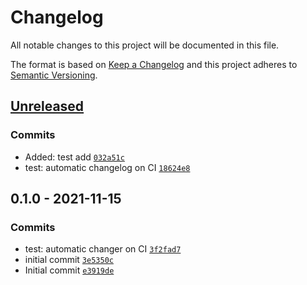 # Changelog

All notable changes to this project will be documented in this file.

The format is based on [Keep a Changelog](https://keepachangelog.com/en/1.0.0/)
and this project adheres to [Semantic Versioning](https://semver.org/spec/v2.0.0.html).

## [Unreleased](https://gitlab-test.kosc.net/ansible-roles_base/ansible-system_bashrc/compare/0.1.0...HEAD)

### Commits

- Added: test add [`032a51c`](https://gitlab-test.kosc.net/ansible-roles_base/ansible-system_bashrc/commit/032a51cb5b06ce73427256400cb72c8ee5694c5f)
- test: automatic changelog on CI [`18624e8`](https://gitlab-test.kosc.net/ansible-roles_base/ansible-system_bashrc/commit/18624e86a05f20030c78e5246fad26d5d7584325)

## 0.1.0 - 2021-11-15

### Commits

- test: automatic changer on CI [`3f2fad7`](https://gitlab-test.kosc.net/ansible-roles_base/ansible-system_bashrc/commit/3f2fad7d95871b2fa7e538c8563fe1689d19c03b)
- initial commit [`3e5350c`](https://gitlab-test.kosc.net/ansible-roles_base/ansible-system_bashrc/commit/3e5350c32d9c53d97ccd02c01d07a6ee5314d83f)
- Initial commit [`e3919de`](https://gitlab-test.kosc.net/ansible-roles_base/ansible-system_bashrc/commit/e3919dec580931f650c3a16301907656e904e344)
